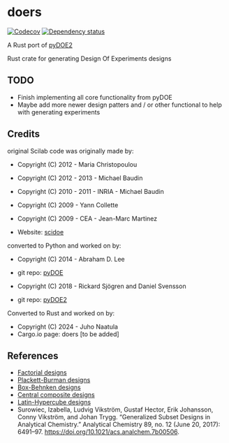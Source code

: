 # doers
[![Codecov](https://codecov.io/github/juhotuho10/doers/coverage.svg?branch=master)](https://app.codecov.io/gh/juhotuho10/doers)
[![Dependency status](https://deps.rs/repo/github/juhotuho10/doers/status.svg)](https://deps.rs/repo/github/juhotuho10/doers)

A Rust port of [pyDOE2](https://github.com/clicumu/pyDOE2)

Rust crate for generating Design Of Experiments designs


TODO
-------
- Finish implementing all core functionality from pyDOE
- Maybe add more newer design patters and / or other functional to help with generating experiments 


Credits
-------

original Scilab code was originally made by:    
- Copyright (C) 2012 - Maria Christopoulou
- Copyright (C) 2012 - 2013 - Michael Baudin
- Copyright (C) 2010 - 2011 - INRIA - Michael Baudin
- Copyright (C) 2009 - Yann Collette
- Copyright (C) 2009 - CEA - Jean-Marc Martinez

- Website: [scidoe](https://atoms.scilab.org/toolboxes/scidoe/0.4.1)

converted to Python and worked on by:
- Copyright (C) 2014 - Abraham D. Lee
- git repo: [pyDOE](https://github.com/tisimst/pyDOE)

- Copyright (C) 2018 - Rickard Sjögren and Daniel Svensson
- git repo: [pyDOE2](https://github.com/clicumu/pyDOE2)

Converted to Rust and worked on by:
- Copyright (C) 2024 - Juho Naatula
- Cargo.io page: doers [to be added]

References
----------

- [Factorial designs](http://en.wikipedia.org/wiki/Factorial_experiment)
- [Plackett-Burman designs](http://en.wikipedia.org/wiki/Plackett-Burman_design)
- [Box-Behnken designs](http://en.wikipedia.org/wiki/Box-Behnken_design)
- [Central composite designs](http://en.wikipedia.org/wiki/Central_composite_design)
- [Latin-Hypercube designs](http://en.wikipedia.org/wiki/Latin_hypercube_sampling)
- Surowiec, Izabella, Ludvig Vikström, Gustaf Hector, Erik Johansson,
Conny Vikström, and Johan Trygg. “Generalized Subset Designs in Analytical
Chemistry.” Analytical Chemistry 89, no. 12 (June 20, 2017): 6491–97.
https://doi.org/10.1021/acs.analchem.7b00506.
